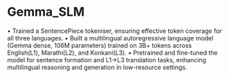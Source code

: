# Gemma_SLM

• Trained a SentencePiece tokeniser, ensuring effective token coverage for all three languages.
• Built a multilingual autoregressive language model (Gemma dense, 106M parameters) trained on 3B+ tokens across English(L1), Marathi(L2), and Konkani(L3).
• Pretrained and fine-tuned the model for sentence formation and L1→L3 translation tasks, enhancing multilingual reasoning and generation in low-resource settings.
